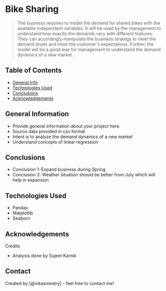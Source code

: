 # Bike Sharing
> The business requires to model the demand for shared bikes with the available independent variables. It will be used by the management to understand how exactly the demands vary with different features. They can accordingly manipulate the business strategy to meet the demand levels and meet the customer's expectations. Further, the model will be a good way for management to understand the demand dynamics of a new market.


## Table of Contents
* [General Info](#general-information)
* [Technologies Used](#technologies-used)
* [Conclusions](#conclusions)
* [Acknowledgements](#acknowledgements)

<!-- You can include any other section that is pertinent to your problem -->

## General Information
- Provide general information about your project here.
- Source data provided in csv format
- Intent is to analyze  the demand dynamics of a new market
- Understand concepts of linear regression

<!-- You don't have to answer all the questions - just the ones relevant to your project. -->

## Conclusions
- Conclusion 1: Expand business during Spring
- Conclusion 2: Weather situation should be better from July which will help in expansion
<!-- You don't have to answer all the questions - just the ones relevant to your project. -->


## Technologies Used
- Pandas
- Matplotlib
- Seaborn

<!-- As the libraries versions keep on changing, it is recommended to mention the version of library used in this project -->

## Acknowledgements
Credits
- Analysis done by Sujeet Karnik

## Contact
Created by [@vikasmestry] - feel free to contact me!

<!-- Optional -->
<!-- ## License -->
<!-- This project is open source and available under the [... License](). -->

<!-- You don't have to include all sections - just the one's relevant to your project -->